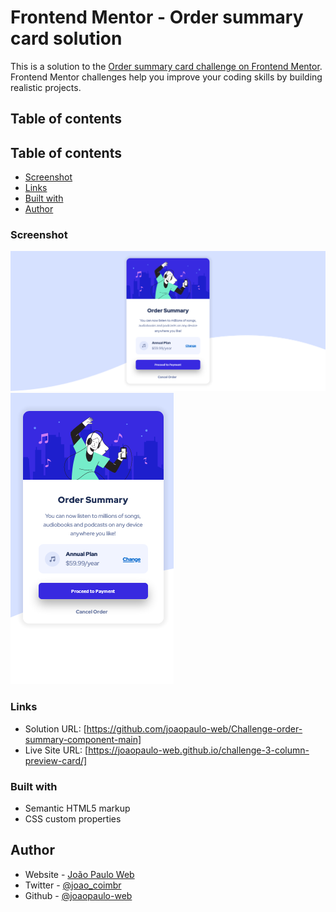 # Frontend Mentor - Order summary card solution

This is a solution to the [Order summary card challenge on Frontend Mentor](https://www.frontendmentor.io/challenges/order-summary-component-QlPmajDUj). Frontend Mentor challenges help you improve your coding skills by building realistic projects. 

## Table of contents

## Table of contents

  - [Screenshot](#screenshot)
  - [Links](#links)
  - [Built with](#built-with)
  - [Author](#author)

### Screenshot

![Desktop Version](design/Screenshot%20Desktop%202023-01-21%20at%2017-23-19%20Order%20Summary%20Component%20Main.png)
![Mobile Version](design/Screenshot%20Mobile%202023-01-21%20at%2017-23-32%20Order%20Summary%20Component%20Main.png)


### Links

- Solution URL: [https://github.com/joaopaulo-web/Challenge-order-summary-component-main]
- Live Site URL: [https://joaopaulo-web.github.io/challenge-3-column-preview-card/]

### Built with

- Semantic HTML5 markup
- CSS custom properties

## Author

- Website - [João Paulo Web](https://joaopaulo-web.github.io/)
- Twitter - [@joao_coimbr](https://twitter.com/joao_coimbr)
- Github - [@joaopaulo-web](https://github.com/joaopaulo-web)

